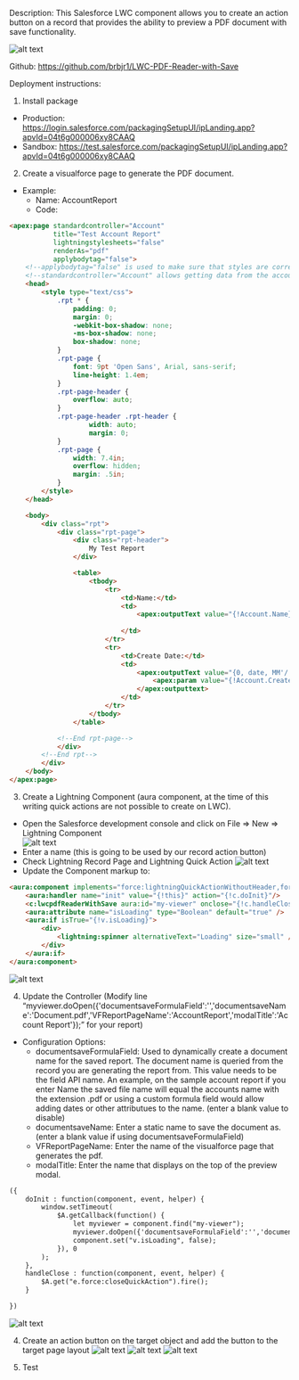 Description: This Salesforce LWC component allows you to create an action button on a record that provides the ability to preview a PDF document with save functionality.

![alt text](https://github.com/brbjr1/LWC-PDF-Reader-with-Save/raw/master/images/sample-animation.gif "")

Github: https://github.com/brbjr1/LWC-PDF-Reader-with-Save

Deployment instructions: 
1. Install package 
  -	Production: https://login.salesforce.com/packagingSetupUI/ipLanding.app?apvId=04t6g000006xy8CAAQ 
  -	Sandbox: https://test.salesforce.com/packagingSetupUI/ipLanding.app?apvId=04t6g000006xy8CAAQ 

2. Create a visualforce page to generate the PDF document. 
  -	Example: 
    - Name: AccountReport 
    - Code: 

```html
<apex:page standardcontroller="Account"
           title="Test Account Report"
           lightningstylesheets="false"
           renderAs="pdf"
           applybodytag="false">
    <!--applybodytag="false" is used to make sure that styles are correctly applied to the generated pdf-->
    <!--standardcontroller="Account" allows getting data from the account object without writing a class-->       
    <head>
        <style type="text/css">
            .rpt * {
                padding: 0;
                margin: 0;
                -webkit-box-shadow: none;
                -ms-box-shadow: none;
                box-shadow: none;
            }
            .rpt-page {
                font: 9pt 'Open Sans', Arial, sans-serif;
                line-height: 1.4em;
            }
            .rpt-page-header {
                overflow: auto;
            }
            .rpt-page-header .rpt-header {
                    width: auto;
                    margin: 0;
            }
            .rpt-page {
                width: 7.4in;
                overflow: hidden;
                margin: .5in;
            }
        </style>
    </head>

    <body>
        <div class="rpt">
            <div class="rpt-page">
                <div class="rpt-header">
                    My Test Report
                </div>

                <table>
                    <tbody>
                        <tr>
                            <td>Name:</td>
                            <td>
                                <apex:outputText value="{!Account.Name}"/>
                                
                            </td>
                        </tr>
                        <tr>
                            <td>Create Date:</td>
                            <td>
                                <apex:outputText value="{0, date, MM'/'dd'/'yyyy}">
                                    <apex:param value="{!Account.CreatedDate}" />
                                </apex:outputtext>
                            </td>
                        </tr>
                    </tbody>
                </table>

            <!--End rpt-page-->
            </div>
        <!--End rpt-->
        </div>
    </body>
</apex:page>
```
3. Create a Lightning Component (aura component, at the time of this writing quick actions are not possible to create on LWC). 
  - Open the Salesforce development console and click on File => New => Lightning Component  
  ![alt text](https://github.com/brbjr1/LWC-PDF-Reader-with-Save/raw/master/images/Picture1.png "")
  - Enter a name (this is going to be used by our record action button) 
  - Check Lightning Record Page and Lightning Quick Action 
  ![alt text](https://github.com/brbjr1/LWC-PDF-Reader-with-Save/raw/master/images/Picture2.png "")
  - Update the Component markup to: 

```html
<aura:component implements="force:lightningQuickActionWithoutHeader,force:hasRecordId">
	<aura:handler name="init" value="{!this}" action="{!c.doInit}"/>
	<c:lwcpdfReaderWithSave aura:id="my-viewer" onclose="{!c.handleClose}" showConsoleLogs="false" recordId="{!v.recordId}" />
	<aura:attribute name="isLoading" type="Boolean" default="true" />
	<aura:if isTrue="{!v.isLoading}">
		<div>
			<lightning:spinner alternativeText="Loading" size="small" />
		</div>
	</aura:if> 
</aura:component>
``` 
![alt text](https://github.com/brbjr1/LWC-PDF-Reader-with-Save/raw/master/images/Picture3.png "")

4. Update the Controller (Modify line “myviewer.doOpen({'documentsaveFormulaField':'','documentsaveName':'Document.pdf','VFReportPageName':'AccountReport','modalTitle':'Account Report'});” for your report) 
  -	Configuration Options: 
    -	documentsaveFormulaField: Used to dynamically create a document name for the saved report. The document name is queried from the record you are generating the report from. This value needs to be the field API name. An example, on the sample account report if you enter Name the saved file name will equal the accounts name with the extension .pdf or using a custom formula field would allow adding dates or other attributues to the name. (enter a blank value to disable)
    -	documentsaveName: Enter a static name to save the document as. (enter a blank value if using documentsaveFormulaField) 
    -	VFReportPageName: Enter the name of the visualforce page that generates the pdf. 
    -	modalTitle: Enter the name that displays on the top of the preview modal. 

```html    
({
	doInit : function(component, event, helper) {
        window.setTimeout(
            $A.getCallback(function() {
				let myviewer = component.find("my-viewer");
				myviewer.doOpen({'documentsaveFormulaField':'','documentsaveName':'Document.pdf','VFReportPageName':'AccountReport','modalTitle':'Account Report'});
				component.set("v.isLoading", false);
			}), 0
        );
    },
	handleClose : function(component, event, helper) {
		$A.get("e.force:closeQuickAction").fire();  
	}

})

```
![alt text](https://github.com/brbjr1/LWC-PDF-Reader-with-Save/raw/master/images/Picture4.png "")
 
4. Create an action button on the target object and add the button to the target page layout 
 ![alt text](https://github.com/brbjr1/LWC-PDF-Reader-with-Save/raw/master/images/Picture5.png "")
 ![alt text](https://github.com/brbjr1/LWC-PDF-Reader-with-Save/raw/master/images/Picture6.png "")
 ![alt text](https://github.com/brbjr1/LWC-PDF-Reader-with-Save/raw/master/images/Picture7.png "")
 
 

5. Test 

